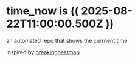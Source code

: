 # time_now is (( 2025-08-22T11:00:00.500Z ))

an automated repo that shows the currnent time

inspired by [breakingheatmap](https://github.com/breakingheatmap/breakingheatmap)